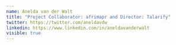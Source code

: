 ```yaml
---
name: Anelda van der Walt
title: "Project Collaborator: afrimapr and Director: Talarify"
twitter: https://twitter.com/aneldavdw
linkedin: https://www.linkedin.com/in/aneldavanderwalt
visible: true
---
```

